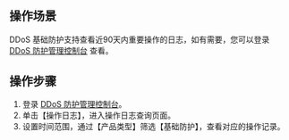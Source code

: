 # 
## 操作场景
DDoS 基础防护支持查看近90天内重要操作的日志，如有需要，您可以登录 [DDoS 防护管理控制台](https://console.cloud.tencent.com/dayu/overview) 查看。
 
## 操作步骤

1. 登录 [DDoS 防护管理控制台](https://console.cloud.tencent.com/dayu/overview)。
2. 单击【操作日志】，进入操作日志查询页面。
3. 设置时间范围，通过【产品类型】筛选【基础防护】，查看对应的操作记录。

